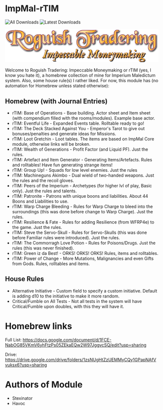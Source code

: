 # ImpMal-rTIM

![All Downloads](https://img.shields.io/github/downloads/Havoclivekiller/ImpMal-rTIM/total?style=for-the-badge)
![Latest Downloads](https://img.shields.io/github/downloads/Havoclivekiller/ImpMal-rTIM/latest/total?style=for-the-badge)

![Logo](/src/assets/rtim-logo.webp)

Welcome to Roguish Tradering: Impeccable Moneymaking or rTIM (yes, I know you hate it), a homebrew collection of mine for Imperium Maledictum system. Also, some house rule(s) I rather liked.
For now, this module has (no automation for Homebrew unless stated otherwise):

## Homebrew (with Journal Entries)
- rTIM: Base of Operations - Base building. Actor sheet and Item sheet (with compendium filled with the rooms/modules). Example base actor.
- rTIM: Eventful Life - Expanded Events table. Rolltable ready to go!
- rTIM: The Deck Stacked Against You - Emperor's Tarot to give out bonuses/penalties and generate ideas for Missions.
- rTIM: Loot Gretchin - Loot tables. The items are based on ImpMal Core module, otherwise links will be broken.
- rTIM: Wealth of Generations - Profit Factor (and Liquid PF). Just the rules.
- rTIM: Artefact and Item Generator - Generating Items/Artefacts. Rules and rolltables! Have fun generating strange items!
- rTIM: Group Up! - Squads for low level enemies. Just the rules
- rTIM: Machineguns Akimbo - Dual wield of two-handed weapons. Just the rules and the recoil gloves.
- rTIM: Peers of the Imperium - Archetypes (for higher lvl of play, Basic only). Just the rules and talents.
- rTIM: Patronite - Patrons with unique boons and liabilities. About 44 Boons and Liabilities to use. 
- rTIM: Warp Charge Bleeding - Rules for Warp Charge to bleed into the surroundings (this was done before change to Warp Charge). Just the rules.
- rTIM: Resilience & Fate - Rules for adding Resilience (from WFRP4e) to the game. Just the rules.
- rTIM: Steve the Servo-Skull - Rules for Servo-Skulls (this was done before Familiar rules were introduced). Just the rules.
- rTIM: The Commorragh Love Potion - Rules for Poisons/Drugs. Just the rules (this was never finished).
- rTIM: Green iz da Best! - ORKS! ORKS! ORKS! Rules, items and rolltables.
- rTIM: Power of Change - More Mutations, Malignancies and even Gifts from Gods. Rules, rolltables and items.
 
## House Rules
- Alternative Initiative - Custom field to specify a custom initiative. Default is adding d10 to the initiative to make it more random.
- Critical/Fumble on All Tests - Not all tests in the system will have Critical/Fumble upon doubles, with this they will have it.

# Homebrew links
Full List: https://docs.google.com/document/d/1FCE-NabOG85VKmV6yhFtzPs05ZEkaEQw2W97JggvcSQ/edit?usp=sharing

Drive: https://drive.google.com/drive/folders/1zsNUgHtZzUEMMyCQy1GPapNAfVvuksx6?usp=sharing

# Authors of Module
- Stexinator
- Havoc